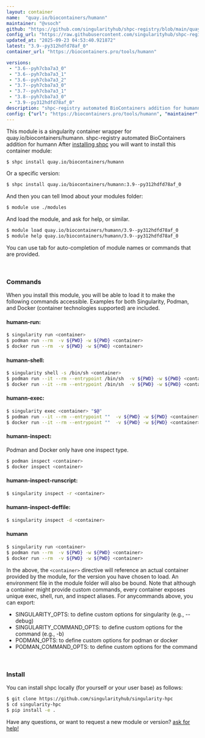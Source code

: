 ```yaml
---
layout: container
name:  "quay.io/biocontainers/humann"
maintainer: "@vsoch"
github: "https://github.com/singularityhub/shpc-registry/blob/main/quay.io/biocontainers/humann/container.yaml"
config_url: "https://raw.githubusercontent.com/singularityhub/shpc-registry/main/quay.io/biocontainers/humann/container.yaml"
updated_at: "2025-09-23 04:53:40.921872"
latest: "3.9--py312hdfd78af_0"
container_url: "https://biocontainers.pro/tools/humann"

versions:
 - "3.6--pyh7cba7a3_0"
 - "3.6--pyh7cba7a3_1"
 - "3.6--pyh7cba7a3_2"
 - "3.7--pyh7cba7a3_0"
 - "3.7--pyh7cba7a3_1"
 - "3.8--pyh7cba7a3_0"
 - "3.9--py312hdfd78af_0"
description: "shpc-registry automated BioContainers addition for humann"
config: {"url": "https://biocontainers.pro/tools/humann", "maintainer": "@vsoch", "description": "shpc-registry automated BioContainers addition for humann", "latest": {"3.9--py312hdfd78af_0": "sha256:5d4ad5983b133477b1738c0cc3505f60245836c3790db39361fa7a2c0fa84abf"}, "tags": {"3.6--pyh7cba7a3_0": "sha256:7b9093898aa115471daf054d4baf0aa4ab4d1af39d077812f7445d5b3fd766f0", "3.6--pyh7cba7a3_1": "sha256:8475bb77f9eeeb272819f4ce97e92db56c0be6d98fde5be0b8631d8908b1f553", "3.6--pyh7cba7a3_2": "sha256:ff4ec1968d8e8b29b85d146cbf3486e601a6e63f7e3cf5d8fef954bf61a2f09d", "3.7--pyh7cba7a3_0": "sha256:afb42d2804535caada5c8edc0344dceb0777e94ae5b0680cacddd628441a6079", "3.7--pyh7cba7a3_1": "sha256:577a71dbd24530f0905bc01f4a715d47a684a4feb237e4e5a3927fcb7ade473a", "3.8--pyh7cba7a3_0": "sha256:a8338668a9e62e8cbddb6d70ed4aaea939d5e7aea2cf479cdb208bbf40452fad", "3.9--py312hdfd78af_0": "sha256:5d4ad5983b133477b1738c0cc3505f60245836c3790db39361fa7a2c0fa84abf"}, "docker": "quay.io/biocontainers/humann"}
---
```


This module is a singularity container wrapper for quay.io/biocontainers/humann.
shpc-registry automated BioContainers addition for humann
After [installing shpc](#install) you will want to install this container module:


```bash
$ shpc install quay.io/biocontainers/humann
```

Or a specific version:

```bash
$ shpc install quay.io/biocontainers/humann:3.9--py312hdfd78af_0
```

And then you can tell lmod about your modules folder:

```bash
$ module use ./modules
```

And load the module, and ask for help, or similar.

```bash
$ module load quay.io/biocontainers/humann/3.9--py312hdfd78af_0
$ module help quay.io/biocontainers/humann/3.9--py312hdfd78af_0
```

You can use tab for auto-completion of module names or commands that are provided.

<br>

### Commands

When you install this module, you will be able to load it to make the following commands accessible.
Examples for both Singularity, Podman, and Docker (container technologies supported) are included.

#### humann-run:

```bash
$ singularity run <container>
$ podman run --rm  -v ${PWD} -w ${PWD} <container>
$ docker run --rm  -v ${PWD} -w ${PWD} <container>
```

#### humann-shell:

```bash
$ singularity shell -s /bin/sh <container>
$ podman run --it --rm --entrypoint /bin/sh  -v ${PWD} -w ${PWD} <container>
$ docker run --it --rm --entrypoint /bin/sh  -v ${PWD} -w ${PWD} <container>
```

#### humann-exec:

```bash
$ singularity exec <container> "$@"
$ podman run --it --rm --entrypoint ""  -v ${PWD} -w ${PWD} <container> "$@"
$ docker run --it --rm --entrypoint ""  -v ${PWD} -w ${PWD} <container> "$@"
```

#### humann-inspect:

Podman and Docker only have one inspect type.

```bash
$ podman inspect <container>
$ docker inspect <container>
```

#### humann-inspect-runscript:

```bash
$ singularity inspect -r <container>
```

#### humann-inspect-deffile:

```bash
$ singularity inspect -d <container>
```



#### humann

```bash
$ singularity run <container>
$ podman run --rm  -v ${PWD} -w ${PWD} <container>
$ docker run --rm  -v ${PWD} -w ${PWD} <container>
```


In the above, the `<container>` directive will reference an actual container provided
by the module, for the version you have chosen to load. An environment file in the
module folder will also be bound. Note that although a container
might provide custom commands, every container exposes unique exec, shell, run, and
inspect aliases. For anycommands above, you can export:

 - SINGULARITY_OPTS: to define custom options for singularity (e.g., --debug)
 - SINGULARITY_COMMAND_OPTS: to define custom options for the command (e.g., -b)
 - PODMAN_OPTS: to define custom options for podman or docker
 - PODMAN_COMMAND_OPTS: to define custom options for the command

<br>

### Install

You can install shpc locally (for yourself or your user base) as follows:

```bash
$ git clone https://github.com/singularityhub/singularity-hpc
$ cd singularity-hpc
$ pip install -e .
```

Have any questions, or want to request a new module or version? [ask for help!](https://github.com/singularityhub/singularity-hpc/issues)